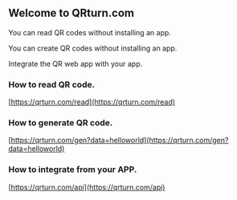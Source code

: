 ## Welcome to QRturn.com

You can read QR codes without installing an app.

You can create QR codes without installing an app.

Integrate the QR web app with your app.

### How to read QR code.

[https://qrturn.com/read](https://qrturn.com/read)

### How to generate QR code.

[https://qrturn.com/gen?data=helloworld](https://qrturn.com/gen?data=helloworld)

### How to integrate from your APP.

[https://qrturn.com/api](https://qrturn.com/api)

